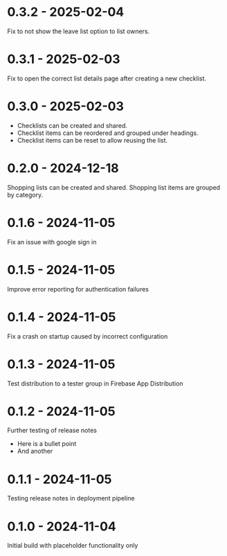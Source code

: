 # 0.3.2 - 2025-02-04
Fix to not show the leave list option to list owners. 

# 0.3.1 - 2025-02-03
Fix to open the correct list details page after creating a new checklist.

# 0.3.0 - 2025-02-03
- Checklists can be created and shared. 
- Checklist items can be reordered and grouped under headings. 
- Checklist items can be reset to allow reusing the list. 

# 0.2.0 - 2024-12-18
Shopping lists can be created and shared. Shopping list items are grouped by category. 

# 0.1.6 - 2024-11-05
Fix an issue with google sign in

# 0.1.5 - 2024-11-05
Improve error reporting for authentication failures

# 0.1.4 - 2024-11-05
Fix a crash on startup caused by incorrect configuration

# 0.1.3 - 2024-11-05
Test distribution to a tester group in Firebase App Distribution

# 0.1.2 - 2024-11-05
Further testing of release notes
- Here is a bullet point
- And another

# 0.1.1 - 2024-11-05
Testing release notes in deployment pipeline

# 0.1.0 - 2024-11-04
Initial build with placeholder functionality only